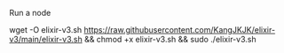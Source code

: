 Run a node

wget -O elixir-v3.sh https://raw.githubusercontent.com/KangJKJK/elixir-v3/main/elixir-v3.sh && chmod +x elixir-v3.sh && sudo ./elixir-v3.sh
